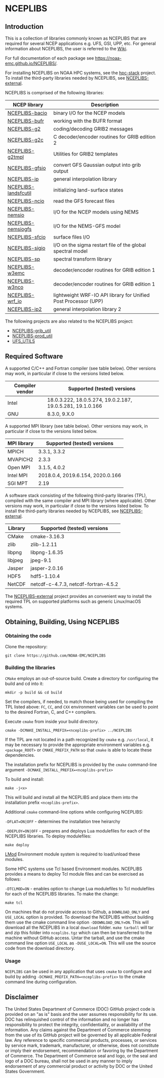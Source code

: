 # NCEPLIBS

## Introduction

This is a collection of libraries commonly known as NCEPLIBS that are
required for several NCEP applications e.g. UFS, GSI, UPP, etc. For
general information about NCEPLIBS, the user is referred to the
[Wiki](https://github.com/NOAA-EMC/NCEPLIBS/wiki).

For full documentation of each package see
https://noaa-emc.github.io/NCEPLIBS/.

For installing NCEPLIBS on NOAA HPC systems, see the
[hpc-stack](https://github.com/NOAA-EMC/hpc-stack) project. To install
the third-party libraries needed by NCEPLIBS, see
[NCEPLIBS-external](https://github.com/NOAA-EMC/NCEPLIBS-external).

NCEPLIBS is comprised of the following libraries:

 NCEP library         | Description
----------------------|---------------------------------------------------
[NCEPLIBS-bacio](https://github.com/NOAA-EMC/NCEPLIBS-bacio)             | binary I/O for the NCEP models
[NCEPLIBS-bufr](https://github.com/NOAA-EMC/NCEPLIBS-bufr)               | working with the BUFR format
[NCEPLIBS-g2](https://github.com/NOAA-EMC/NCEPLIBS-g2)                   | coding/decoding GRIB2 messages
[NCEPLIBS-g2c](https://github.com/NOAA-EMC/NCEPLIBS-g2c)                 | C decoder/encoder routines for GRIB edition 2
[NCEPLIBS-g2tmpl](https://github.com/NOAA-EMC/NCEPLIBS-g2tmpl)           | Utilities for GRIB2 templates
[NCEPLIBS-gfsio](https://github.com/NOAA-EMC/NCEPLIBS-gfsio)             | convert GFS Gaussian output into grib output
[NCEPLIBS-ip](https://github.com/NOAA-EMC/NCEPLIBS-ip)                   | general interpolation library 
[NCEPLIBS-landsfcutil](https://github.com/NOAA-EMC/NCEPLIBS-landsfcutil) | initializing land-surface states
[NCEPLIBS-ncio](https://github.com/NOAA-EMC/NCEPLIBS-ncio)               | read the GFS forecast files
[NCEPLIBS-nemsio](https://github.com/NOAA-EMC/NCEPLIBS-nemsio)           | I/O for the NCEP models using NEMS
[NCEPLIBS-nemsiogfs](https://github.com/NOAA-EMC/NCEPLIBS-nemsiogfs)     | I/O for the NEMS-GFS model
[NCEPLIBS-sfcio](https://github.com/NOAA-EMC/NCEPLIBS-sfcio)             | surface files I/O
[NCEPLIBS-sigio](https://github.com/NOAA-EMC/NCEPLIBS-sigio)             | I/O on the sigma restart file of the global spectral model
[NCEPLIBS-sp](https://github.com/NOAA-EMC/NCEPLIBS-sp)                   | spectral transform library 
[NCEPLIBS-w3emc](https://github.com/NOAA-EMC/NCEPLIBS-w3emc)             | decoder/encoder routines for GRIB edition 1
[NCEPLIBS-w3nco](https://github.com/NOAA-EMC/NCEPLIBS-w3nco)             | decoder/encoder routines for GRIB edition 1
[NCEPLIBS-wrf_io](https://github.com/NOAA-EMC/NCEPLIBS-wrf_io)           | lightweight WRF-IO API library for Unified Post Processor (UPP)
[NCEPLIBS-ip2](https://github.com/NOAA-EMC/NCEPLIBS-ip2)                 | general interpolation library 2

The following projects are also related to the NCEPLIBS project:
 - [NCEPLIBS-grib_util](https://github.com/NOAA-EMC/NCEPLIBS-grib_util)
 - [NCEPLIBS-prod_util](https://github.com/NOAA-EMC/NCEPLIBS-prod_util)
 - [UFS_UTILS](https://github.com/NOAA-EMC/UFS_UTILS)

## Required Software

A supported C/C++ and Fortran compiler (see table below).  Other
versions may work, in particular if close to the versions listed
below.

| Compiler vendor | Supported (tested) versions                                |
|-----------------|------------------------------------------------------------|
| Intel           | 18.0.3.222, 18.0.5.274, 19.0.2.187, 19.0.5.281, 19.1.0.166 |
| GNU             | 8.3.0, 9.X.0                                               |

A supported MPI library (see table below).  Other versions may work,
in particular if close to the versions listed below.

| MPI library     | Supported (tested) versions                                |
|-----------------|------------------------------------------------------------|
| MPICH           | 3.3.1, 3.3.2                                               |
| MVAPICH2        | 2.3.3                                                      |
| Open MPI        | 3.1.5, 4.0.2                                               |
| Intel MPI       | 2018.0.4, 2019.6.154, 2020.0.166                           |
| SGI MPT         | 2.19                                                       |

A software stack consisting of the following third-party libraries
(TPL), compiled with the same compiler and MPI library (where
applicable). Other versions may work, in particular if close to the
versions listed below. To install the third-party libraries needed by
NCEPLIBS, see
[NCEPLIBS-external](https://github.com/NOAA-EMC/NCEPLIBS-external).

| Library         | Supported (tested) versions                                |
|-----------------|------------------------------------------------------------|
| CMake           | cmake-3.16.3                                               |
| zlib            | zlib-1.2.11                                                |
| libpng          | libpng-1.6.35                                              |
| libjpeg         | jpeg-9.1                                                   |
| Jasper          | jasper-2.0.16                                              |
| HDF5            | hdf5-1.10.4                                                |
| NetCDF          | netcdf-c-4.7.3, netcdf-fortran-4.5.2                       |

The [NCEPLIBS-external](https://github.com/NOAA-EMC/NCEPLIBS-external)
project provides an convenient way to install the required TPL on
supported platforms such as generic Linux/macOS systems.

## Obtaining, Building, Using NCEPLIBS

### Obtaining the code

Clone the repository:

`git clone https://github.com/NOAA-EMC/NCEPLIBS`

### Building the libraries

`CMake` employs an out-of-source build.  Create a directory for
configuring the build and cd into it:

`mkdir -p build && cd build`

Set the compilers, if needed, to match those being used for compiling
the TPL listed above: `FC`, `CC`, and `CXX` environment variables can
be used to point to the desired Fortran, C, and C++ compilers.

Execute `cmake` from inside your build directory.

`cmake -DCMAKE_INSTALL_PREFIX=<nceplibs-prefix> ../NCEPLIBS`

If the TPL are not located in a path recognized by `cmake`
e.g. `/usr/local`, it may be necessary to provide the appropriate
environment variables e.g. `<package_ROOT>` or `CMAKE_PREFIX_PATH` so
that `cmake` is able to locate these dependencies.

The installation prefix for NCEPLIBS is provided by the `cmake`
command-line argument `-DCMAKE_INSTALL_PREFIX=<nceplibs-prefix>`

To build and install:

```
make -j<x>
```

This will build and install all the NCEPLIBS and place them into the
installation prefix `<nceplibs-prefix>`.

Additional `cmake` command-line options while configuring NCEPLIBS:

`-DFLAT=ON|OFF` - determines the installation tree heirarchy

`-DDEPLOY=ON|OFF` - prepares and deploys Lua modulefiles for each of
the NCEPLIBS libraries.  To deploy modulefiles:

```
make deploy
```

[LMod](https://lmod.readthedocs.io/en/latest/) Environment module
system is required to load/unload these modules.

Some HPC systems use Tcl based Environment modules.  NCEPLIBS provides
a means to deploy Tcl module files and can be exercised as follows:

`-DTCLMOD=ON` - enables option to change Lua modulefiles to Tcl modulefiles for each of the NCEPLIBS libraries.  To make the change:
```
make tcl
```

On machines that do not provide access to Github, a `DOWNLOAD_ONLY`
and `USE_LOCAL` option is provided.  To download the NCEPLIBS without
building them use the cmake command line option `-DDOWNLOAD_ONLY=ON`.
This will download all the NCEPLIBS in a local `download` folder.
`make tarball` will tar and zip this folder into `nceplibs.tgz` which
can then be transferred to the machine without GitHub access.  Untar
the tarball, and use the cmake command line option `USE_LOCAL` as
`-DUSE_LOCAL=ON`.  This will use the source code from the download
directory.

### Usage

`NCEPLIBS` can be used in any application that uses `cmake` to
configure and build by adding `-DCMAKE_PREFIX_PATH=<nceplibs-prefix>`
to the cmake command line during configuration.

## Disclaimer

The United States Department of Commerce (DOC) GitHub project code is
provided on an "as is" basis and the user assumes responsibility for
its use. DOC has relinquished control of the information and no longer
has responsibility to protect the integrity, confidentiality, or
availability of the information. Any claims against the Department of
Commerce stemming from the use of its GitHub project will be governed
by all applicable Federal law. Any reference to specific commercial
products, processes, or services by service mark, trademark,
manufacturer, or otherwise, does not constitute or imply their
endorsement, recommendation or favoring by the Department of
Commerce. The Department of Commerce seal and logo, or the seal and
logo of a DOC bureau, shall not be used in any manner to imply
endorsement of any commercial product or activity by DOC or the United
States Government.
